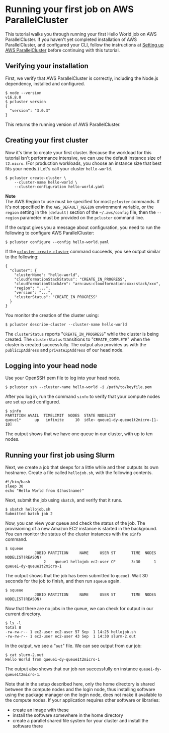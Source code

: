 # Running your first job on AWS ParallelCluster<a name="tutorials-running-your-first-job-on-version-3"></a>

This tutorial walks you through running your first Hello World job on AWS ParallelCluster\. If you haven't yet completed installation of AWS ParallelCluster, and configured your CLI, follow the instructions at [Setting up AWS ParallelCluster](install-v3.md) before continuing with this tutorial\.

## Verifying your installation<a name="tutorial-1stjob-verify-install"></a>

 First, we verify that AWS ParallelCluster is correctly, including the Node\.js dependency, installed and configured\. 

```
$ node --version
v16.8.0
$ pcluster version
{
  "version": "3.0.3"
}
```

This returns the running version of AWS ParallelCluster\.

## Creating your first cluster<a name="tutorial-1stjob-first-cluster"></a>

Now it's time to create your first cluster\. Because the workload for this tutorial isn't performance intensive, we can use the default instance size of `t2.micro`\. \(For production workloads, you choose an instance size that best fits your needs\.\) Let's call your cluster `hello-world`\.

```
$ pcluster create-cluster \
    --cluster-name hello-world \
    --cluster-configuration hello-world.yaml
```

**Note**  
The AWS Region to use must be specified for most `pcluster` commands\. If it's not specified in the `AWS_DEFAULT_REGION` environment variable, or the `region` setting in the `[default]` section of the `~/.aws/config` file, then the `--region` parameter must be provided on the `pcluster` command line\.

If the output gives you a message about configuration, you need to run the following to configure AWS ParallelCluster: 

```
$ pcluster configure --config hello-world.yaml
```

 If the [`pcluster create-cluster`](pcluster.create-cluster-v3.md) command succeeds, you see output similar to the following: 

```
{
  "cluster": {
    "clusterName": "hello-world",
    "cloudformationStackStatus": "CREATE_IN_PROGRESS",
    "cloudformationStackArn": "arn:aws:cloudformation:xxx:stack/xxx",
    "region": "...",
    "version": "...",
    "clusterStatus": "CREATE_IN_PROGRESS"
  }
}
```

 You monitor the creation of the cluster using: 

```
$ pcluster describe-cluster --cluster-name hello-world
```

 The `clusterStatus` reports "`CREATE_IN_PROGRESS`" while the cluster is being created\. The `clusterStatus` transitions to "`CREATE_COMPLETE`" when the cluster is created successfully\. The output also provides us with the `publicIpAddress` and `privateIpAddress` of our head node\.

## Logging into your head node<a name="tutorial-1stjob-logging-in-head-node"></a>

 Use your OpenSSH pem file to log into your head node\. 

```
$ pcluster ssh --cluster-name hello-world -i /path/to/keyfile.pem
```

 After you log in, run the command `sinfo` to verify that your compute nodes are set up and configured\. 

```
$ sinfo
PARTITION AVAIL  TIMELIMIT  NODES  STATE NODELIST
queue1*      up   infinite     10  idle~ queue1-dy-queue1t2micro-[1-10]
```

 The output shows that we have one queue in our cluster, with up to ten nodes\. 

## Running your first job using Slurm<a name="tutorial-1stjob-first-slurm-job"></a>

Next, we create a job that sleeps for a little while and then outputs its own hostname\. Create a file called `hellojob.sh`, with the following contents\.

```
#!/bin/bash
sleep 30
echo "Hello World from $(hostname)"
```

 Next, submit the job using `sbatch`, and verify that it runs\. 

```
$ sbatch hellojob.sh
Submitted batch job 2
```

 Now, you can view your queue and check the status of the job\. The provisioning of a new Amazon EC2 instance is started in the background\. You can monitor the status of the cluster instances with the `sinfo` command\.

```
$ squeue
             JOBID PARTITION     NAME     USER ST       TIME  NODES NODELIST(REASON)
                 2    queue1 hellojob ec2-user CF       3:30      1 queue1-dy-queue1t2micro-1
```

 The output shows that the job has been submitted to `queue1`\. Wait 30 seconds for the job to finish, and then run `squeue` again\. 

```
$ squeue
             JOBID PARTITION     NAME     USER ST       TIME  NODES NODELIST(REASON)
```

 Now that there are no jobs in the queue, we can check for output in our current directory\. 

```
$ ls -l
total 8
-rw-rw-r-- 1 ec2-user ec2-user 57 Sep  1 14:25 hellojob.sh
-rw-rw-r-- 1 ec2-user ec2-user 43 Sep  1 14:30 slurm-2.out
```

 In the output, we see a "`out`" file\. We can see output from our job: 

```
$ cat slurm-2.out
Hello World from queue1-dy-queue1t2micro-1
```

 The output also shows that our job ran successfully on instance `queue1-dy-queue1t2micro-1`\. 
 
 Note that in the setup described here, only the home directory is shared between the compute nodes and the login node,
 thus installing software using the package manager on the login node, does not make it available to the compute nodes\.
 If your application requires other software or libraries:
 - create an image with these
 - install the software somewhere in the home directory
 - create a parallel shared file system for your cluster and install the software there
